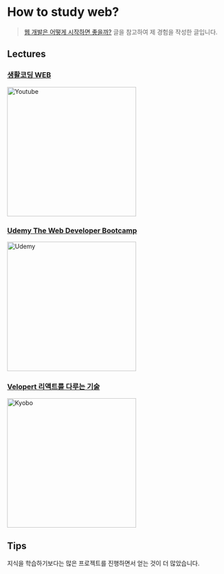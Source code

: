# How to study web?

> [웹 개발은 어떻게 시작하면 좋을까?](https://covenant.tistory.com/102) 글을 참고하여 제 경험을 작성한 글입니다.

## Lectures

### [생활코딩 WEB](https://opentutorials.org/course/3083)

<img src="https://i.ytimg.com/vi/tZooW6PritE/hqdefault.jpg?sqp=-oaymwEXCNACELwBSFryq4qpAwkIARUAAIhCGAE%3D&rs=AOn4CLAuAJkcaw76cS-I9tpvQaumtFdiEg" alt="Youtube" width="300px;">

### [Udemy The Web Developer Bootcamp](https://www.udemy.com/course/the-web-developer-bootcamp-2021-korea/)

<img src="https://img-c.udemycdn.com/course/480x270/4297574_42d1_4.jpg" alt="Udemy" width="300px;">

### [Velopert 리액트를 다루는 기술](https://product.kyobobook.co.kr/detail/S000001792882)

<img src="https://contents.kyobobook.co.kr/sih/fit-in/458x0/pdt/9791160508796.jpg" alt="Kyobo" width="300px;">

## Tips

지식을 학습하기보다는 많은 프로젝트를 진행하면서 얻는 것이 더 많았습니다.

